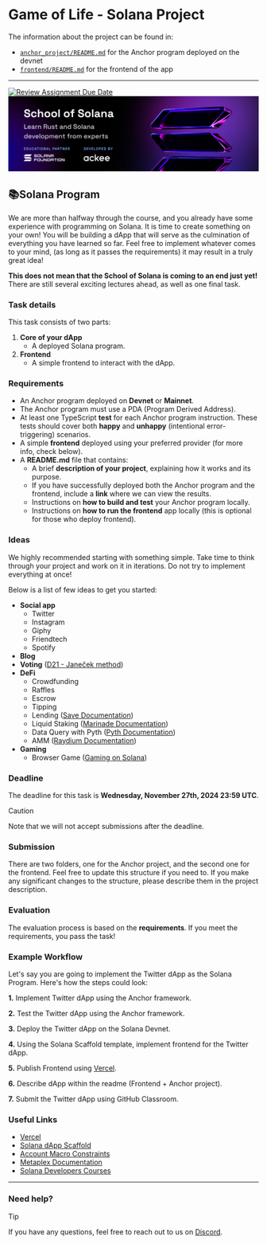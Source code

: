 # Game of Life - Solana Project

The information about the project can be found in:
- [`anchor_project/README.md`](anchor_project/README.md) for the Anchor program deployed on the devnet
- [`frontend/README.md`](frontend/README.md) for the frontend of the app

---

[![Review Assignment Due Date](https://classroom.github.com/assets/deadline-readme-button-22041afd0340ce965d47ae6ef1cefeee28c7c493a6346c4f15d667ab976d596c.svg)](https://classroom.github.com/a/wFAkMYEB)
![School of Solana](https://github.com/Ackee-Blockchain/school-of-solana/blob/master/.banner/banner.png?raw=true)

## 📚Solana Program
We are more than halfway through the course, and you already have some experience with programming on Solana. It is time to create something on your own! You will be building a dApp that will serve as the culmination of everything you have learned so far. Feel free to implement whatever comes to your mind, (as long as it passes the requirements) it may result in a truly great idea!

**This does not mean that the School of Solana is coming to an end just yet!** There are still several exciting lectures ahead, as well as one final task.

### Task details
This task consists of two parts:
1. **Core of your dApp**
    - A deployed Solana program.
2. **Frontend**
    - A simple frontend to interact with the dApp.


### Requirements
- An Anchor program deployed on **Devnet** or **Mainnet**.
- The Anchor program must use a PDA (Program Derived Address).
- At least one TypeScript **test** for each Anchor program instruction. These tests should cover both **happy** and **unhappy** (intentional error-triggering) scenarios.
- A simple **frontend** deployed using your preferred provider (for more info, check below).
- A **README.md** file that contains:
    - A brief **description of your project**, explaining how it works and its purpose.
    - If you have successfully deployed both the Anchor program and the frontend, include a **link** where we can view the results.
    - Instructions on **how to build and test** your Anchor program locally.
    - Instructions on **how to run the frontend** app locally (this is optional for those who deploy frontend).

### Ideas
We highly recommended starting with something simple. Take time to think through your project and work on it in iterations. Do not try to implement everything at once!

Below is a list of few ideas to get you started:
- **Social app**
    - Twitter
    - Instagram
    - Giphy
    - Friendtech
    - Spotify
- **Blog**
- **Voting** ([D21 - Janeček method](https://www.ih21.org/en/guidelines))
- **DeFi**
    - Crowdfunding
    - Raffles
    - Escrow
    - Tipping
    - Lending ([Save Documentation](https://docs.save.finance/))
    - Liquid Staking ([Marinade Documentation](https://docs.marinade.finance/))
    - Data Query with Pyth ([Pyth Documentation](https://docs.pyth.network/price-feeds))
    - AMM ([Raydium Documentation](https://raydium.gitbook.io/raydium/))
- **Gaming**
    - Browser Game ([Gaming on Solana](https://solanacookbook.com/gaming/nfts-in-games.html#nfts-in-games))

### Deadline
The deadline for this task is **Wednesday, November 27th, 2024 23:59 UTC**.
>[!CAUTION]
>Note that we will not accept submissions after the deadline.

### Submission
There are two folders, one for the Anchor project, and the second one for the frontend. Feel free to update this structure if you need to. If you make any significant changes to the structure, please describe them in the project description.


### Evaluation
The evaluation process is based on the **requirements**. If you meet the requirements, you pass the task!

### Example Workflow
Let's say you are going to implement the Twitter dApp as the Solana Program. Here's how the steps could look:

**1.** Implement Twitter dApp using the Anchor framework.

**2.** Test the Twitter dApp using the Anchor framework.

**3.** Deploy the Twitter dApp on the Solana Devnet.

**4.** Using the Solana Scaffold template, implement frontend for the Twitter dApp.

**5.** Publish Frontend using [Vercel](https://vercel.com).

**6.** Describe dApp within the readme (Frontend + Anchor project).

**7.** Submit the Twitter dApp using GitHub Classroom.

### Useful Links
- [Vercel](https://vercel.com)
- [Solana dApp Scaffold](https://github.com/solana-labs/dapp-scaffold#solana-dapp-scaffold-next)
- [Account Macro Constraints](https://docs.rs/anchor-lang/latest/anchor_lang/derive.Accounts.html#constraints)
- [Metaplex Documentation](https://docs.metaplex.com/)
- [Solana Developers Courses](https://solana.com/developers/courses)

-----

### Need help?
>[!TIP]
>If you have any questions, feel free to reach out to us on [Discord](https://discord.gg/z3JVuZyFnp).

